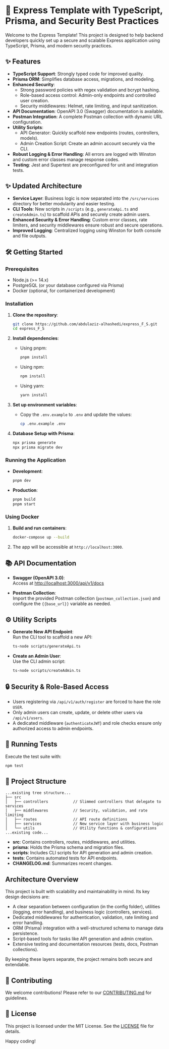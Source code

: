 # 🚀 Express Template with TypeScript, Prisma, and Security Best Practices

Welcome to the Express Template! This project is designed to help backend developers quickly set up a secure and scalable Express application using TypeScript, Prisma, and modern security practices.

## ✨ Features

- **TypeScript Support**: Strongly typed code for improved quality.
- **Prisma ORM**: Simplifies database access, migrations, and modeling.
- **Enhanced Security**:
  - Strong password policies with regex validation and bcrypt hashing.
  - Role-based access control: Admin-only endpoints and controlled user creation.
  - Security middlewares: Helmet, rate limiting, and input sanitization.
- **API Documentation**: OpenAPI 3.0 (Swagger) documentation is available.
- **Postman Integration**: A complete Postman collection with dynamic URL configuration.
- **Utility Scripts**:
  - API Generator: Quickly scaffold new endpoints (routes, controllers, models).
  - Admin Creation Script: Create an admin account securely via the CLI.
- **Robust Logging & Error Handling**: All errors are logged with Winston and custom error classes manage response codes.
- **Testing**: Jest and Supertest are preconfigured for unit and integration tests.

## ✨ Updated Architecture

- **Service Layer**: Business logic is now separated into the `/src/services` directory for better modularity and easier testing.
- **CLI Tools**: New scripts in `/scripts` (e.g., `generateApi.ts` and `createAdmin.ts`) to scaffold APIs and securely create admin users.
- **Enhanced Security & Error Handling**: Custom error classes, rate limiters, and security middlewares ensure robust and secure operations.
- **Improved Logging**: Centralized logging using Winston for both console and file outputs.

## 🛠️ Getting Started

### Prerequisites

- Node.js (>= 14.x)
- PostgreSQL (or your database configured via Prisma)
- Docker (optional, for containerized development)

### Installation

1. **Clone the repository**:
    ```bash
    git clone https://github.com/abdulaziz-alhashedi/express_F_S.git
    cd express_F_S
    ```

2. **Install dependencies**:
    - Using pnpm:
      ```bash
      pnpm install
      ```
    - Using npm:
      ```bash
      npm install
      ```
    - Using yarn:
      ```bash
      yarn install
      ```

3. **Set up environment variables**:
    - Copy the `.env.example` to `.env` and update the values:
      ```bash
      cp .env.example .env
      ```

4. **Database Setup with Prisma**:
    ```bash
    npx prisma generate
    npx prisma migrate dev
    ```

### Running the Application

- **Development**:
  ```bash
  pnpm dev
  ```
- **Production**:
  ```bash
  pnpm build
  pnpm start
  ```

### Using Docker

1. **Build and run containers**:
    ```bash
    docker-compose up --build
    ```
2. The app will be accessible at `http://localhost:3000`.

## 📚 API Documentation

- **Swagger (OpenAPI 3.0)**:  
  Access at [http://localhost:3000/api/v1/docs](http://localhost:3000/api/v1/docs)

- **Postman Collection**:  
  Import the provided Postman collection (`postman_collection.json`) and configure the `{{base_url}}` variable as needed.

## ⚙️ Utility Scripts

- **Generate New API Endpoint**:  
  Run the CLI tool to scaffold a new API:
  ```bash
  ts-node scripts/generateApi.ts
  ```

- **Create an Admin User**:  
  Use the CLI admin script:
  ```bash
  ts-node scripts/createAdmin.ts
  ```

## 🔒 Security & Role-Based Access

- Users registering via `/api/v1/auth/register` are forced to have the role `USER`.
- Only admin users can create, update, or delete other users via `/api/v1/users`.
- A dedicated middleware (`authenticateJWT`) and role checks ensure only authorized access to admin endpoints.

## 🧪 Running Tests

Execute the test suite with:
```bash
npm test
```

## 📂 Project Structure

```
...existing tree structure...
├── src
│   ├── controllers           // Slimmed controllers that delegate to services
│   ├── middlewares           // Security, validation, and rate limiting
│   ├── routes                // API route definitions
│   ├── services              // New service layer with business logic
│   └── utils                 // Utility functions & configurations
...existing code...
```

- **src**: Contains controllers, routes, middlewares, and utilities.
- **prisma**: Holds the Prisma schema and migration files.
- **scripts**: Includes CLI scripts for API generation and admin creation.
- **tests**: Contains automated tests for API endpoints.
- **CHANGELOG.md**: Summarizes recent changes.

## Architecture Overview

This project is built with scalability and maintainability in mind. Its key design decisions are:
- A clear separation between configuration (in the config folder), utilities (logging, error handling), and business logic (controllers, services).
- Dedicated middlewares for authentication, validation, rate limiting and error handling.
- ORM (Prisma) integration with a well-structured schema to manage data persistence.
- Script-based tools for tasks like API generation and admin creation.
- Extensive testing and documentation resources (tests, docs, Postman collections).

By keeping these layers separate, the project remains both secure and extendable.

## 🤝 Contributing

We welcome contributions! Please refer to our [CONTRIBUTING.md](CONTRIBUTING.md) for guidelines.

## 📜 License

This project is licensed under the MIT License. See the [LICENSE](LICENSE) file for details.

Happy coding!

